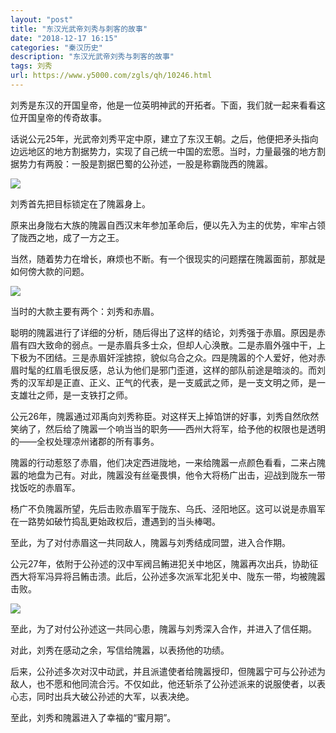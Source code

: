 ```yaml
---
layout: "post"
title: "东汉光武帝刘秀与刺客的故事"
date: "2018-12-17 16:15"
categories: "秦汉历史"
description: "东汉光武帝刘秀与刺客的故事"
tags: 刘秀
url: https://www.y5000.com/zgls/qh/10246.html
---
```






刘秀是东汉的开国皇帝，他是一位英明神武的开拓者。下面，我们就一起来看看这位开国皇帝的传奇故事。

话说公元25年，光武帝刘秀平定中原，建立了东汉王朝。之后，他便把矛头指向边远地区的地方割据势力，实现了自己统一中国的宏愿。当时，力量最强的地方割据势力有两股：一股是割据巴蜀的公孙述，一股是称霸陇西的隗嚣。

![](https://img.y5000.com/uploads/allimg/170112/093635B45-0.jpg)

刘秀首先把目标锁定在了隗嚣身上。

原来出身陇右大族的隗嚣自西汉末年参加革命后，便以先入为主的优势，牢牢占领了陇西之地，成了一方之王。

当然，随着势力在增长，麻烦也不断。有一个很现实的问题摆在隗嚣面前，那就是如何傍大款的问题。

![](https://img.y5000.com/uploads/allimg/170112/0936352O3-1.jpg)

当时的大款主要有两个：刘秀和赤眉。

聪明的隗嚣进行了详细的分析，随后得出了这样的结论，刘秀强于赤眉。原因是赤眉有四大致命的弱点。一是赤眉兵多士众，但却人心涣散。二是赤眉外强中干，上下极为不团结。三是赤眉奸淫掳掠，貌似乌合之众。四是隗嚣的个人爱好，他对赤眉时髦的红眉毛很反感，总认为他们是邪门歪道，这样的部队前途是暗淡的。而刘秀的汉军却是正直、正义、正气的代表，是一支威武之师，是一支文明之师，是一支雄壮之师，是一支铁打之师。

公元26年，隗嚣通过邓禹向刘秀称臣。对这样天上掉馅饼的好事，刘秀自然欣然笑纳了，然后给了隗嚣一个响当当的职务——西州大将军，给予他的权限也是透明的——全权处理凉州诸郡的所有事务。

隗嚣的行动惹怒了赤眉，他们决定西进陇地，一来给隗嚣一点颜色看看，二来占隗嚣的地盘为己有。对此，隗嚣没有丝毫畏惧，他令大将杨广出击，迎战到陇东一带找饭吃的赤眉军。

杨广不负隗嚣所望，先后击败赤眉军于陇东、乌氏、泾阳地区。这可以说是赤眉军在一路势如破竹捣乱更始政权后，遭遇到的当头棒喝。

至此，为了对付赤眉这一共同敌人，隗嚣与刘秀结成同盟，进入合作期。

公元27年，依附于公孙述的汉中军阀吕鲔进犯关中地区，隗嚣再次出兵，协助征西大将军冯异将吕鲔击溃。此后，公孙述多次派军北犯关中、陇东一带，均被隗嚣击败。

![](https://img.y5000.com/uploads/allimg/170112/09363512V-2.jpg)

至此，为了对付公孙述这一共同心患，隗嚣与刘秀深入合作，并进入了信任期。

对此，刘秀在感动之余，写信给隗嚣，以表扬他的功绩。

后来，公孙述多次对汉中动武，并且派遣使者给隗嚣授印，但隗嚣宁可与公孙述为敌人，也不愿和他同流合污。不仅如此，他还斩杀了公孙述派来的说服使者，以表心志，同时出兵大破公孙述的大军，以表决绝。

至此，刘秀和隗嚣进入了幸福的“蜜月期”。
